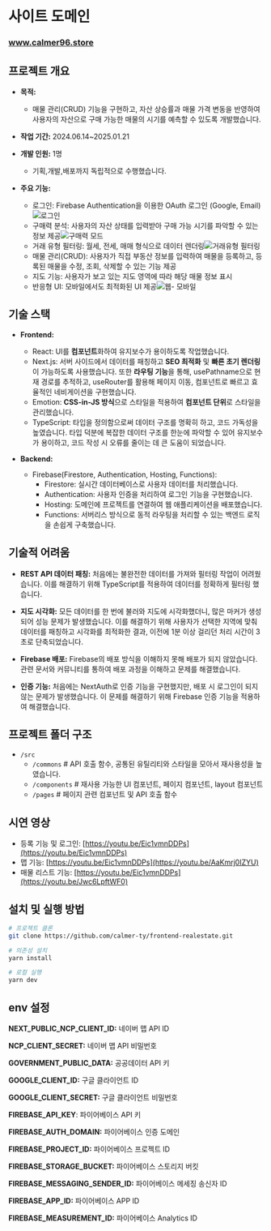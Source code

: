 # 사이트 도메인
### www.calmer96.store

## 프로젝트 개요

- **목적:**
  - 매물 관리(CRUD) 기능을 구현하고, 자산 상승률과 매물 가격 변동을 반영하여 사용자의 자산으로 구매 가능한 매물의 시기를 예측할 수 있도록 개발했습니다.

- **작업 기간:**  2024.06.14~2025.01.21

- **개발 인원:** 1명
    - 기획,개발,배포까지 독립적으로 수행했습니다.

- **주요 기능:**
    - 로그인: Firebase Authentication을 이용한 OAuth 로그인 (Google, Email)![로그인](https://github.com/user-attachments/assets/7eb790d9-0f40-4366-b7dc-7ce1f758b1da)
    - 구매력 분석: 사용자의 자산 상태를 입력받아 구매 가능 시기를 파악할 수 있는 정보 제공![구매력 모드](https://github.com/user-attachments/assets/e134aa0a-2ded-4157-a605-99bbfb0fed76)
    - 거래 유형 필터링: 월세, 전세, 매매 형식으로 데이터 렌더링![거래유형 필터링](https://github.com/user-attachments/assets/1b9916f2-9f3f-4aed-a504-82cca2833dba)
    - 매물 관리(CRUD): 사용자가 직접 부동산 정보를 입력하여 매물을 등록하고, 등록된 매물을 수정, 조회, 삭제할 수 있는 기능 제공
    - 지도 기능: 사용자가 보고 있는 지도 영역에 따라 해당 매물 정보 표시
    - 반응형 UI: 모바일에서도 최적화된 UI 제공![웹- 모바일](https://github.com/user-attachments/assets/b912bae3-960d-403d-9e21-e3144a6d1eb0)



## 기술 스택
- **Frontend:**
  -  React:  UI를 **컴포넌트**화하여 유지보수가 용이하도록 작업했습니다.
  -  Next.js: 서버 사이드에서 데이터를 패칭하고 **SEO 최적화** 및 **빠른 초기 렌더링**이 가능하도록 사용했습니다. 또한 **라우팅 기능**을 통해, usePathname으로 현재 경로를 추적하고, useRouter를 활용해 페이지 이동, <Link> 컴포넌트로 빠르고 효율적인 네비게이션을 구현했습니다.
  -  Emotion: **CSS-in-JS 방식**으로 스타일을 적용하여 **컴포넌트 단위**로 스타일을 관리했습니다.
  -  TypeScript: 타입을 정의함으로써 데이터 구조를 명확히 하고, 코드 가독성을 높였습니다. 타입 덕분에 복잡한 데이터 구조를 한눈에 파악할 수 있어 유지보수가 용이하고, 코드 작성 시 오류를 줄이는 데 큰 도움이 되었습니다.

- **Backend:**
    - Firebase(Firestore, Authentication, Hosting, Functions):
        - Firestore: 실시간 데이터베이스로 사용자 데이터를 처리했습니다.
        - Authentication: 사용자 인증을 처리하여 로그인 기능을 구현했습니다.
        - Hosting: 도메인에 프로젝트를 연결하여 웹 애플리케이션을 배포했습니다.
        - Functions: 서버리스 방식으로 동적 라우팅을 처리할 수 있는 백엔드 로직을 손쉽게 구축했습니다.
        
 
## 기술적 어려움

- **REST API 데이터 패칭:** 처음에는 불완전한 데이터를 가져와 필터링 작업이 어려웠습니다. 이를 해결하기 위해 TypeScript를 적용하여 데이터를 정확하게 필터링 했습니다.

- **지도 시각화:** 모든 데이터를 한 번에 불러와 지도에 시각화했더니, 많은 마커가 생성되어 성능 문제가 발생했습니다. 이를 해결하기 위해 사용자가 선택한 지역에 맞춰 데이터를 패칭하고 시각화를 최적화한 결과, 이전에 1분 이상 걸리던 처리 시간이 3초로 단축되었습니다.

- **Firebase 배포:** Firebase의 배포 방식을 이해하지 못해 배포가 되지 않았습니다. 관련 문서와 커뮤니티를 통하여 배포 과정을 이해하고 문제를 해결했습니다. 

- **인증 기능:** 처음에는 NextAuth로 인증 기능을 구현했지만, 배포 시 로그인이 되지 않는 문제가 발생했습니다. 이 문제를 해결하기 위해 Firebase 인증 기능을 적용하여 해결했습니다.


## 프로젝트 폴더 구조
- `/src`  
  - `/commons`  # API 호출 함수, 공통된 유틸리티와 스타일을 모아서 재사용성을 높였습니다.
  - `/components`  # 재사용 가능한 UI 컴포넌트, 페이지 컴포넌트, layout 컴포넌트  
  - `/pages`  # 페이지 관련 컴포넌트 및 API 호출 함수

## 시연 영상
  - 등록 기능 및 로그인: [https://youtu.be/Eic1vmnDDPs](https://youtu.be/Eic1vmnDDPs)
  - 맵 기능: [https://youtu.be/Eic1vmnDDPs](https://youtu.be/AaKmrj0IZYU)
  - 매물 리스트 기능: [https://youtu.be/Eic1vmnDDPs](https://youtu.be/Jwc6LpftWF0)


## 설치 및 실행 방법

```bash
# 프로젝트 클론
git clone https://github.com/calmer-ty/frontend-realestate.git

# 의존성 설치
yarn install

# 로컬 실행
yarn dev
```

## env 설정

**NEXT_PUBLIC_NCP_CLIENT_ID:** 네이버 맵 API ID

**NCP_CLIENT_SECRET:** 네이버 맵 API 비밀번호

**GOVERNMENT_PUBLIC_DATA:** 공공데이터 API 키

**GOOGLE_CLIENT_ID:** 구글 클라이언트 ID

**GOOGLE_CLIENT_SECRET:** 구글 클라이언트 비밀번호

**FIREBASE_API_KEY**: 파이어베이스 API 키

**FIREBASE_AUTH_DOMAIN:** 파이어베이스 인증 도메인

**FIREBASE_PROJECT_ID:** 파이어베이스 프로젝트 ID

**FIREBASE_STORAGE_BUCKET:** 파이어베이스 스토리지 버킷

**FIREBASE_MESSAGING_SENDER_ID:** 파이어베이스 메세징 송신자 ID

**FIREBASE_APP_ID:** 파이어베이스 APP ID

**FIREBASE_MEASUREMENT_ID:** 파이어베이스 Analytics ID
